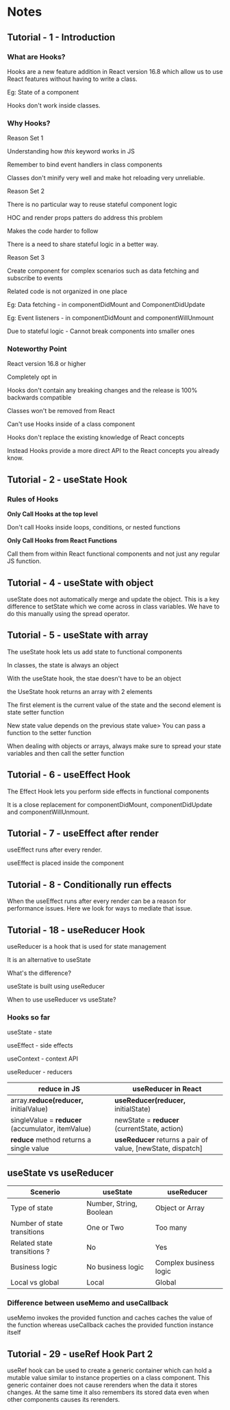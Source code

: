 # Notes

## Tutorial - 1 - Introduction

### What are Hooks?

Hooks are a new feature addition in React version 16.8 which allow us to use React features without having to write a class.

Eg: State of a component

Hooks don't work inside classes.

### Why Hooks?

Reason Set 1

Understanding how _this_ keyword works in JS

Remember to bind event handlers in class components

Classes don't minify very well and make hot reloading very unreliable.

Reason Set 2

There is no particular way to reuse stateful component logic

HOC and render props patters do address this problem

Makes the code harder to follow

There is a need to share stateful logic in a better way.

Reason Set 3

Create component for complex scenarios such as data fetching and subscribe to events

Related code is not organized in one place

Eg: Data fetching - in componentDidMount and ComponentDidUpdate

Eg: Event listeners - in componentDidMount and componentWillUnmount

Due to stateful logic - Cannot break components into smaller ones

### Noteworthy Point

React version 16.8 or higher

Completely opt in

Hooks don't contain any breaking changes and the release is 100% backwards compatible

Classes won't be removed from React

Can't use Hooks inside of a class component

Hooks don't replace the existing knowledge of React concepts

Instead Hooks provide a more direct API to the React concepts you already know.

## Tutorial - 2 - useState Hook

### Rules of Hooks

**Only Call Hooks at the top level**

Don't call Hooks inside loops, conditions, or nested functions

**Only Call Hooks from React Functions**

Call them from within React functional components and not just any regular JS function.

## Tutorial - 4 - useState with object

useState does not automatically merge and update the object. This is a key difference to setState which we come across in class variables. We have to do this manually using the spread operator.

## Tutorial - 5 - useState with array

The useState hook lets us add state to functional components

In classes, the state is always an object

With the useState hook, the stae doesn't have to be an object

the UseState hook returns an array with 2 elements

The first element is the current value of the state and the second element is state setter function

New state value depends on the previous state value> You can pass a function to the setter function

When dealing with objects or arrays, always make sure to spread your state variables and then call the setter function

## Tutorial - 6 - useEffect Hook

The Effect Hook lets you perform side effects in functional components

It is a close replacement for componentDidMount, componentDidUpdate and componentWillUnmount.

## Tutorial - 7 - useEffect after render

useEffect runs after every render.

useEffect is placed inside the component

## Tutorial - 8 - Conditionally run effects

When the useEffect runs after every render can be a reason for performance issues. Here we look for ways to mediate that issue.

## Tutorial - 18 - useReducer Hook

useReducer is a hook that is used for state management

It is an alternative to useState

What's the difference?

useState is built using useReducer

When to use useReducer vs useState?

### Hooks so far

useState - state

useEffect - side effects

useContext - context API

useReducer - reducers

| reduce in JS                                       | useReducer in React                                          |
| -------------------------------------------------- | ------------------------------------------------------------ |
| array.**reduce(reducer,** initialValue)            | **useReducer(reducer,** initialState)                        |
| singleValue = **reducer** (accumulator, itemValue) | newState = **reducer** (currentState, action)                |
| **reduce** method returns a single value           | **useReducer** returns a pair of value, [newState, dispatch] |

## useState vs useReducer

| Scenerio                    | useState                | useReducer             |
| --------------------------- | ----------------------- | ---------------------- |
| Type of state               | Number, String, Boolean | Object or Array        |
| Number of state transitions | One or Two              | Too many               |
| Related state transitions ? | No                      | Yes                    |
| Business logic              | No business logic       | Complex business logic |
| Local vs global             | Local                   | Global                 |

### Difference between useMemo and useCallback

useMemo invokes the provided function and caches caches the value of the function whereas useCallback caches the provided function instance itself

## Tutorial - 29 - useRef Hook Part 2

useRef hook can be used to create a generic container which can hold a mutable value similar to instance properties on a class component. This generic container does not cause rerenders when the data it stores changes. At the same time it also remembers its stored data even when other components causes its rerenders.

